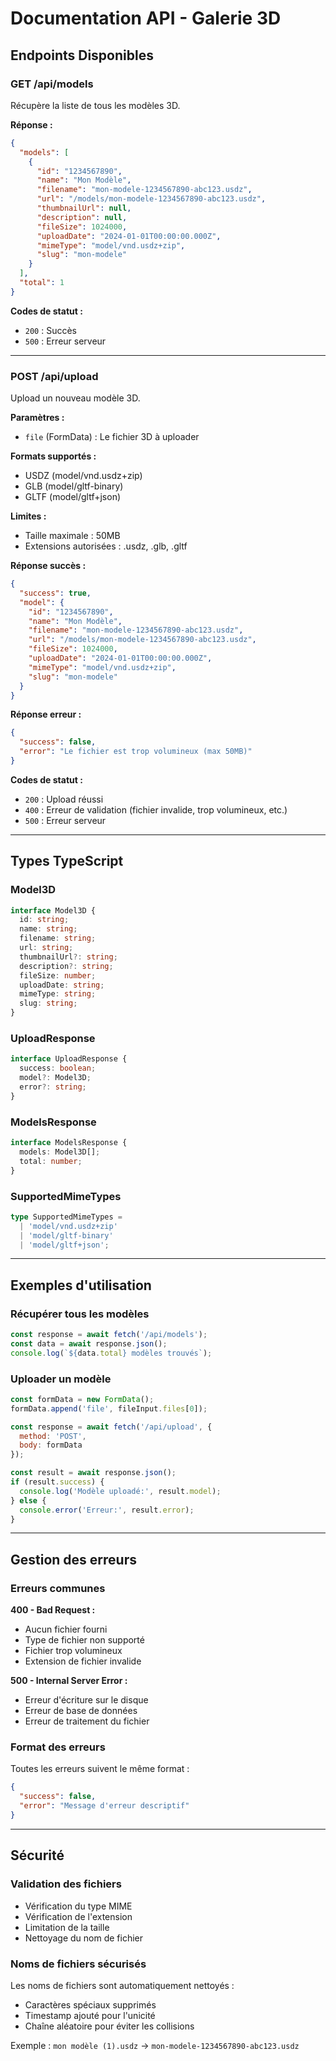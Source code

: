 # Documentation API - Galerie 3D

## Endpoints Disponibles

### GET /api/models

Récupère la liste de tous les modèles 3D.

**Réponse :**
```json
{
  "models": [
    {
      "id": "1234567890",
      "name": "Mon Modèle",
      "filename": "mon-modele-1234567890-abc123.usdz",
      "url": "/models/mon-modele-1234567890-abc123.usdz",
      "thumbnailUrl": null,
      "description": null,
      "fileSize": 1024000,
      "uploadDate": "2024-01-01T00:00:00.000Z",
      "mimeType": "model/vnd.usdz+zip",
      "slug": "mon-modele"
    }
  ],
  "total": 1
}
```

**Codes de statut :**
- `200` : Succès
- `500` : Erreur serveur

---

### POST /api/upload

Upload un nouveau modèle 3D.

**Paramètres :**
- `file` (FormData) : Le fichier 3D à uploader

**Formats supportés :**
- USDZ (model/vnd.usdz+zip)
- GLB (model/gltf-binary)
- GLTF (model/gltf+json)

**Limites :**
- Taille maximale : 50MB
- Extensions autorisées : .usdz, .glb, .gltf

**Réponse succès :**
```json
{
  "success": true,
  "model": {
    "id": "1234567890",
    "name": "Mon Modèle",
    "filename": "mon-modele-1234567890-abc123.usdz",
    "url": "/models/mon-modele-1234567890-abc123.usdz",
    "fileSize": 1024000,
    "uploadDate": "2024-01-01T00:00:00.000Z",
    "mimeType": "model/vnd.usdz+zip",
    "slug": "mon-modele"
  }
}
```

**Réponse erreur :**
```json
{
  "success": false,
  "error": "Le fichier est trop volumineux (max 50MB)"
}
```

**Codes de statut :**
- `200` : Upload réussi
- `400` : Erreur de validation (fichier invalide, trop volumineux, etc.)
- `500` : Erreur serveur

---

## Types TypeScript

### Model3D
```typescript
interface Model3D {
  id: string;
  name: string;
  filename: string;
  url: string;
  thumbnailUrl?: string;
  description?: string;
  fileSize: number;
  uploadDate: string;
  mimeType: string;
  slug: string;
}
```

### UploadResponse
```typescript
interface UploadResponse {
  success: boolean;
  model?: Model3D;
  error?: string;
}
```

### ModelsResponse
```typescript
interface ModelsResponse {
  models: Model3D[];
  total: number;
}
```

### SupportedMimeTypes
```typescript
type SupportedMimeTypes = 
  | 'model/vnd.usdz+zip' 
  | 'model/gltf-binary' 
  | 'model/gltf+json';
```

---

## Exemples d'utilisation

### Récupérer tous les modèles
```javascript
const response = await fetch('/api/models');
const data = await response.json();
console.log(`${data.total} modèles trouvés`);
```

### Uploader un modèle
```javascript
const formData = new FormData();
formData.append('file', fileInput.files[0]);

const response = await fetch('/api/upload', {
  method: 'POST',
  body: formData
});

const result = await response.json();
if (result.success) {
  console.log('Modèle uploadé:', result.model);
} else {
  console.error('Erreur:', result.error);
}
```

---

## Gestion des erreurs

### Erreurs communes

**400 - Bad Request :**
- Aucun fichier fourni
- Type de fichier non supporté
- Fichier trop volumineux
- Extension de fichier invalide

**500 - Internal Server Error :**
- Erreur d'écriture sur le disque
- Erreur de base de données
- Erreur de traitement du fichier

### Format des erreurs
Toutes les erreurs suivent le même format :
```json
{
  "success": false,
  "error": "Message d'erreur descriptif"
}
```

---

## Sécurité

### Validation des fichiers
- Vérification du type MIME
- Vérification de l'extension
- Limitation de la taille
- Nettoyage du nom de fichier

### Noms de fichiers sécurisés
Les noms de fichiers sont automatiquement nettoyés :
- Caractères spéciaux supprimés
- Timestamp ajouté pour l'unicité
- Chaîne aléatoire pour éviter les collisions

Exemple : `mon modèle (1).usdz` → `mon-modele-1234567890-abc123.usdz` 